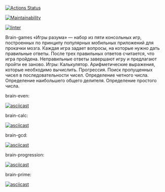 

[![Actions Status](https://github.com/diazdressk/frontend-project-lvl1/workflows/hexlet-check/badge.svg)](https://github.com/diazdressk/frontend-project-lvl1/actions)

[![Maintainability](https://api.codeclimate.com/v1/badges/49397be05e4584b21a6b/maintainability)](https://codeclimate.com/github/diazdressk/frontend-project-lvl1/maintainability)

[![linter](https://github.com/diazdressk/frontend-project-lvl1/workflows/linter/badge.svg)](https://github.com/diazdressk/frontend-project-lvl1/actions)

Brain-games «Игры разума» — набор из пяти консольных игр, построенных по принципу популярных мобильных приложений для прокачки мозга. Каждая игра задает вопросы, на которые нужно дать правильные ответы. После трех правильных ответов считается, что игра пройдена. Неправильные ответы завершают игру и предлагают пройти ее заново. Игры:
    Калькулятор. Арифметические выражения, которые необходимо вычислить.
    Прогрессия. Поиск пропущенных чисел в последовательности чисел.
    Определение четного числа.
    Определение наибольшего общего делителя.
    Определение простого числа.

brain-even:

[![asciicast](https://asciinema.org/a/385165.svg)](https://asciinema.org/a/385165)

brain-calc:

[![asciicast](https://asciinema.org/a/385166.svg)](https://asciinema.org/a/385166)

brain-gcd:

[![asciicast](https://asciinema.org/a/385167.svg)](https://asciinema.org/a/385167)

brain-progression:

[![asciicast](https://asciinema.org/a/385170.svg)](https://asciinema.org/a/385170)

brain-prime:

[![asciicast](https://asciinema.org/a/385172.svg)](https://asciinema.org/a/385172)
